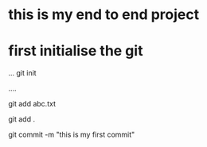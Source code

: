 # this is my end to end project 
# first initialise the git 

...
git init 

....

git add abc.txt

git add .

git commit -m "this is my first commit"

